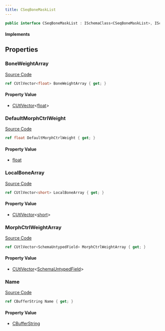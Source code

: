 ```yaml
---
title: CSeqBoneMaskList
---
```


```csharp
public interface CSeqBoneMaskList : ISchemaClass<CSeqBoneMaskList>, ISchemaField, ISchemaClass, INativeHandle
```

#### Implements

## Properties

### BoneWeightArray

[Source Code](https://github.com/swiftly-solution/swiftlys2/blob/main/managed/src/SwiftlyS2.Generated/Schemas/Interfaces/CSeqBoneMaskList.cs#L21)

```csharp
ref CUtlVector<float> BoneWeightArray { get; }
```

#### Property Value

- [CUtlVector](/docs/api/-1)<[float](https://learn.microsoft.com/dotnet/api/system.single)>

### DefaultMorphCtrlWeight

[Source Code](https://github.com/swiftly-solution/swiftlys2/blob/main/managed/src/SwiftlyS2.Generated/Schemas/Interfaces/CSeqBoneMaskList.cs#L23)

```csharp
ref float DefaultMorphCtrlWeight { get; }
```

#### Property Value

- [float](https://learn.microsoft.com/dotnet/api/system.single)

### LocalBoneArray

[Source Code](https://github.com/swiftly-solution/swiftlys2/blob/main/managed/src/SwiftlyS2.Generated/Schemas/Interfaces/CSeqBoneMaskList.cs#L19)

```csharp
ref CUtlVector<short> LocalBoneArray { get; }
```

#### Property Value

- [CUtlVector](/docs/api/-1)<[short](https://learn.microsoft.com/dotnet/api/system.int16)>

### MorphCtrlWeightArray

[Source Code](https://github.com/swiftly-solution/swiftlys2/blob/main/managed/src/SwiftlyS2.Generated/Schemas/Interfaces/CSeqBoneMaskList.cs#L25)

```csharp
ref CUtlVector<SchemaUntypedField> MorphCtrlWeightArray { get; }
```

#### Property Value

- [CUtlVector](/docs/api/-1)<[SchemaUntypedField](/docs/api/shared/schemas/schemauntypedfield)>

### Name

[Source Code](https://github.com/swiftly-solution/swiftlys2/blob/main/managed/src/SwiftlyS2.Generated/Schemas/Interfaces/CSeqBoneMaskList.cs#L17)

```csharp
ref CBufferString Name { get; }
```

#### Property Value

- [CBufferString](/docs/api/shared/natives/cbufferstring)


